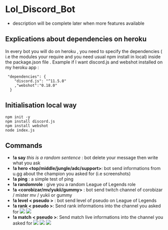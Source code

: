 # Lol_Discord_Bot
* description will be complete later when more features available
## Explications about dependencies on heroku
In every bot you will do on heroku , you need to specify the dependencies ( i.e the modules your require and you need usual npm install in local) inside the package.json file .
Example if I want discord.js and webshot installed on my heroku app :
```
 "dependencies": {
    "discord.js": "^11.5.0"
    ,"webshot":"0.18.0"
  }
```
## Initialisation local way
```
npm init -y
npm install discord.js
npm install webshot
node index.js
```
## Commands
 * __!a say__ _this is a random sentence_ :  bot delete your message then write what you ask 
 * __!a hero <champion> <top/middle/jungle/adc/support>__: bot send informations from u.gg about the champion you asked for (i.e screenshots) 
 * __!a ping__ : a simple test of ping
 * __!a randomrole__ : give you a random League of Legends role
 * __!a <corobizar/mv/yukii/gummy>__ : bot send twitch channel of corobizar / mister mv / yukii or gummy
  * __!a level < pseudo >__ : bot send level of pseudo on League of Legends
 * __!a rank < pseudo >__: Send rank informations into the channel you asked for
 ![](https://i.imgur.com/qO6xrVP.png)
 ![](https://i.imgur.com/M3MLPi7.png)
 * __!a match < pseudo >__: Send match live informations into the channel you asked for
 ![](https://i.imgur.com/ZRzViYt.png)
 ![](https://i.imgur.com/KeGjenB.png)
 ![](https://i.imgur.com/3JG3FKF.png)
